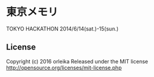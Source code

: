 # 東京メモリ
TOKYO HACKATHON
2014/6/14(sat.)-15(sun.)

## License
Copyright (c) 2016 orleika
Released under the MIT license
http://opensource.org/licenses/mit-license.php
